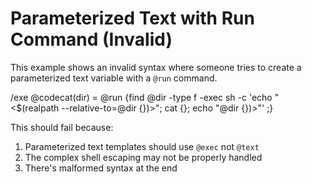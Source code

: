 # Parameterized Text with Run Command (Invalid)

This example shows an invalid syntax where someone tries to create a parameterized text variable with a `@run` command.

/exe @codecat(dir) = @run {find @dir -type f -exec sh -c 'echo "<$(realpath --relative-to=@dir {})>"; cat {}; echo "@dir {})>"' \;}

This should fail because:
1. Parameterized text templates should use `@exec` not `@text`
2. The complex shell escaping may not be properly handled
3. There's malformed syntax at the end